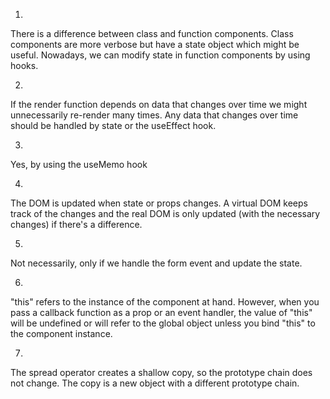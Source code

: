 1)
There is a difference between class and function components. 
Class components are more verbose but have a state object which might be useful.
Nowadays, we can modify state in function components by using hooks.

2)
If the render function depends on data that changes over time we might
unnecessarily re-render many times. Any data that changes over time should
be handled by state or the useEffect hook.

3)
Yes, by using the useMemo hook

4)
The DOM is updated when state or props changes. A virtual DOM keeps track of
the changes and the real DOM is only updated (with the necessary changes) if there's a difference. 

5)
Not necessarily, only if we handle the form event and update the state.

6) 
"this" refers to the instance of the component at hand. However, when you pass a callback function as a prop or an event handler, 
the value of "this" will be undefined or will refer to the global object unless you bind "this" to the component instance.

7)
The spread operator creates a shallow copy, so the prototype chain does not change. The copy is a new object with a 
different prototype chain.